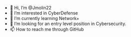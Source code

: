 - 👋 Hi, I’m @Jmolin22
- 👀 I’m interested in CyberDefense
- 🌱 I’m currently learning Network+
- 💞️ I’m looking for an entry level position in Cybersecurity.
- 📫 How to reach me through GitHub

<!---
Jmolin22/Jmolin22 is a ✨ special ✨ repository because its `README.md` (this file) appears on your GitHub profile.
You can click the Preview link to take a look at your changes.
--->
